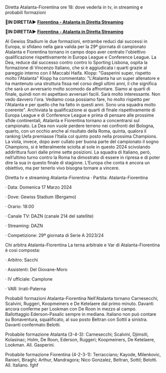 Diretta Atalanta-Fiorentina ore 18: dove vederla in tv, in streaming e probabili formazioni

<strong>🔴IN DIRETTA▶ [Fiorentina - Atalanta in Diretta Streaming](https://sports2tv.live/seriea/)</strong>

<strong>🔴IN DIRETTA▶ [Fiorentina - Atalanta in Diretta Streaming](https://sports2tv.live/seriea/)</strong>

Al Gewiss Stadium le due formazioni, entrambe reduci dai successi in Europa, si sfidano nella gara valida per la 29ª giornata di campionato Atalanta e Fiorentina tornano in campo dopo aver centrato l'obiettivo qualificazione rispettivamente in Europa League e Conference League. La Dea, reduce dal successo contro contro lo Sporting Lisbona, ospita la formazione di Vincenzo Italiano, che si è aggiudicata i quarti grazie al pareggio interno con il Maccabi Haifa. Klopp: "Gasperini super, rispetto molto l'Atalanta"
Klopp ha commentato: "L'Atalanta ha un super allenatore e ha mantenuto una struttura fissa nel corso degli ultimi anni, il che significa che sarà un avversario molto scomodo da affrontare. Siamo ai quarti di finale, quindi non mi aspettavo avversari facili. Sarà molto interessante. Non vedo davvero l'ora. Vediamo cosa possiamo fare, ho molto rispetto per l'Atalanta e per quello che ha fatto in questi anni. Sono una squadra molto coerente".
Archiviata la qualificazione ai quarti di finale rispettivamente di Europa League e di Conference League e prima di pensare alle prossime sfide continentali, Atalanta e Fiorentina tornano a concentrarsi sul campionato. La Dea non vuole perdere terreno nei confronti del Bologna, quarto, con un occhio anche al risultato della Roma, quinta, qualora il ranking Uefa premiasse l’Italia col quinto posto nella prossima Champions. La viola, invece, dopo aver cullato per buona parte del campionato il sogno Champions, si è letteralmente sciolta al sole in questo 2024 scivolando addirittura fuori dalle prime sette posizioni. La squadra di Italiano, però, nell’ultimo turno contro la Roma ha dimostrato di essere in ripresa e di poter dire la sua in questo finale di stagione. L’Europa che conta è ancora un obiettivo, ma per tenerlo vivo bisogna tornare a vincere.

Diretta tv e streaming Atalanta-Fiorentina
· Partita: Atalanta-Fiorentina

· Data: Domenica 17 Marzo 2024


· Dove: Gewiss Stadium (Bergamo)

· Orario: 18:00

· Canale TV: DAZN (canale 214 del satellite)

· Streaming: DAZN

· Competizione: 29ª giornata di Serie A 2023/24

Chi arbitra Atalanta-Fiorentina
La terna arbitrale e Var di Atalanta-Fiorentina è cosi composta:

· Arbitro: Sacchi

· Assistenti: Del Giovane-Moro

· IV ufficiale: Camplone

· VAR: Irrati-Paterna

Probabili formazioni Atalanta-Fiorentina
Nell'Atalanta tornano Carnesecchi, Scalvini, Ruggeri, Koopmeiners e De Ketelaere dal primo minuto. Davanti ancora conferme per Lookman con De Roon in mezzo al campo. Ballottaggio Ederson-Pasalic sempre in mediana. Italiano non può contare su Bonaventura, squalificato, al suo posto Beltran con Sottil a sinistra. Davanti confermato Belotti.

Probabile formazione Atalanta (3-4-3): Carnesecchi; Scalvini, Djimsiti, Kolasinac; Holm, De Roon, Ederson, Ruggeri; Koopmeiners, De Ketelaere, Lookman. All. Gasperini.

Probabile formazione Fiorentina (4-2-3-1): Terracciano; Kayode, Milenkovic, Ranieri, Biraghi; Arthur, Mandragora; Nico Gonzalez, Beltran, Sottil; Belotti. All. Italiano. fghf
